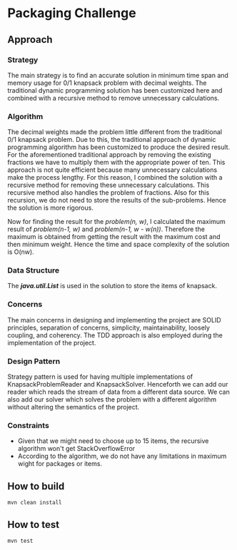 # Packaging Challenge

## Approach

### Strategy
The main strategy is to find an accurate solution in minimum time span and memory usage for 0/1 knapsack problem with decimal weights.
The traditional dynamic programming solution has been customized here and combined with a recursive method to remove unnecessary calculations.

### Algorithm
The decimal weights made the problem little different from the traditional 0/1 knapsack problem.
Due to this, the traditional approach of dynamic programming algorithm has been customized to produce the desired result.
For the aforementioned traditional approach by removing the existing fractions we have to multiply them with the appropriate power of ten.
This approach is not quite efficient because many unnecessary calculations make the process lengthy.
For this reason, I combined the solution with a recursive method for removing these unnecessary calculations.
This recursive method also handles the problem of fractions. Also for this recursion, we do not need to store the results of the sub-problems.
Hence the solution is more rigorous.

Now for finding the result for the *problem(n, w)*, I calculated the maximum result of *problem(n-1, w)* and *problem(n-1, w - w(n))*.
Therefore the maximum is obtained from getting the result with the maximum cost and then minimum weight.
Hence the time and space complexity of the solution is O(nw).

### Data Structure
The ***java.util.List*** is used in the solution to store the items of knapsack.

### Concerns
The main concerns in designing and implementing the project are SOLID principles, separation of concerns, simplicity, maintainability,
loosely coupling, and coherency. The TDD approach is also employed during the implementation of the project.

### Design Pattern
Strategy pattern is used for having multiple implementations of KnapsackProblemReader and KnapsackSolver.
Henceforth we can add our reader which reads the stream of data from a different data source.
We can also add our solver which solves the problem with a different algorithm without altering the semantics of the project.

### Constraints
- Given that we might need to choose up to 15 items, the recursive algorithm won't get StackOverflowError
- According to the algorithm, we do not have any limitations in maximum wight for packages or items.

## How to build

    mvn clean install
    
## How to test

    mvn test

